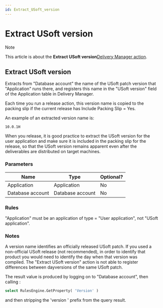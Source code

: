 ```yaml
---
id: Extract_USoft_version
---
```


# Extract USoft version



> [!NOTE]
> This article is about the **Extract USoft version**[Delivery Manager action](/docs/Continuous%20delivery/Delivery%20Manager%20actions%20by%20name).

## **Extract USoft version**

Extracts from "Database account" the name of the USoft patch version that "Application" runs there, and registers this name in the "USoft version" field of the Application table in Delivery Manager.

Each time you run a release action, this version name is copied to the packing slip if the current release has Include Packing Slip = Yes.

An example of an extracted version name is:

```
10.0.1H
```

When you release, it is good practice to extract the USoft version for the user application and make sure it is included in the packing slip for the release, so that the USoft version remains apparent even after the deliverables are distributed on target machines.

### Parameters

|**Name**|**Type**|**Optional?**|
|--------|--------|--------|
|Application|Application|No      |
|Database account|Database account|No      |



### Rules

"Application" must be an application of type = "User application", not "USoft application".

### Notes

A version name identifies an officially released USoft patch. If you used a non-official USoft release (not recommended), in order to identify that product you would need to identify the day when that version was compiled. The "Extract USoft version" action is not able to register differences between dayversions of the same USoft patch.

The result value is produced by logging on to "Database account", then calling :

```sql
select RulesEngine.GetProperty( 'Version' )
```

and then stripping the 'version ' prefix from the query result.